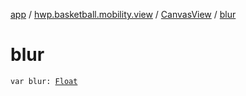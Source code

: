 [app](../../index.md) / [hwp.basketball.mobility.view](../index.md) / [CanvasView](index.md) / [blur](.)

# blur

`var blur: `[`Float`](https://kotlinlang.org/api/latest/jvm/stdlib/kotlin/-float/index.html)
